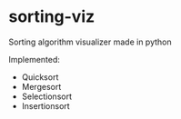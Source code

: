 # sorting-viz
Sorting algorithm visualizer made in python

Implemented:
* Quicksort
* Mergesort
* Selectionsort
* Insertionsort